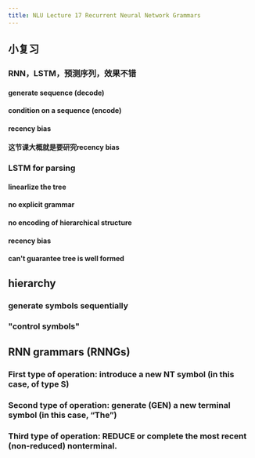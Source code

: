 ```yaml
---
title: NLU Lecture 17 Recurrent Neural Network Grammars
---
```


## 小复习
### RNN，LSTM，预测序列，效果不错
#### generate sequence (decode)
#### condition on a sequence (encode)
#### recency bias
#### 这节课大概就是要研究recency bias
### LSTM for parsing
#### linearlize the tree
#### no explicit grammar
#### no encoding of hierarchical structure
#### recency bias
#### can't guarantee tree is well formed
## hierarchy
### generate symbols sequentially
### "control symbols"
## RNN grammars (RNNGs)
### **First** type of operation: introduce a new NT symbol (in this case, of type S)
### **Second** type of operation: generate (GEN) a new terminal symbol (in this case, “The”)
### **Third** type of operation: **REDUCE** or complete the most recent (non-reduced) nonterminal.
###
###

